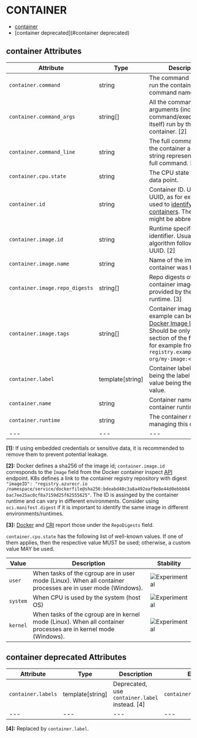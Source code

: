 
<!--- Hugo front matter used to generate the website version of this page:
--->

# CONTAINER

- [container](#container)
- [container deprecated](#container deprecated)


## container Attributes

| Attribute  | Type | Description  | Examples  | Stability |
|---|---|---|---|---|
| `container.command` | string | The command used to run the container (i.e. the command name). [1] | `otelcontribcol` | ![Experimental](https://img.shields.io/badge/-experimental-blue) |
| `container.command_args` | string[] | All the command arguments (including the command/executable itself) run by the container. [2]  | `otelcontribcol, --config, config.yaml` | ![Experimental](https://img.shields.io/badge/-experimental-blue) |
| `container.command_line` | string | The full command run by the container as a single string representing the full command. [2]  | `otelcontribcol --config config.yaml` | ![Experimental](https://img.shields.io/badge/-experimental-blue) |
| `container.cpu.state` | string | The CPU state for this data point.  | `user`; `system`; `kernel` | ![Experimental](https://img.shields.io/badge/-experimental-blue) |
| `container.id` | string | Container ID. Usually a UUID, as for example used to [identify Docker containers](https://docs.docker.com/engine/reference/run/#container-identification). The UUID might be abbreviated.  | `a3bf90e006b2` | ![Experimental](https://img.shields.io/badge/-experimental-blue) |
| `container.image.id` | string | Runtime specific image identifier. Usually a hash algorithm followed by a UUID. [2] | `sha256:19c92d0a00d1b66d897bceaa7319bee0dd38a10a851c60bcec9474aa3f01e50f` | ![Experimental](https://img.shields.io/badge/-experimental-blue) |
| `container.image.name` | string | Name of the image the container was built on.  | `gcr.io/opentelemetry/operator` | ![Experimental](https://img.shields.io/badge/-experimental-blue) |
| `container.image.repo_digests` | string[] | Repo digests of the container image as provided by the container runtime. [3] | `example@sha256:afcc7f1ac1b49db317a7196c902e61c6c3c4607d63599ee1a82d702d249a0ccb`; `internal.registry.example.com:5000/example@sha256:b69959407d21e8a062e0416bf13405bb2b71ed7a84dde4158ebafacfa06f5578` | ![Experimental](https://img.shields.io/badge/-experimental-blue) |
| `container.image.tags` | string[] | Container image tags. An example can be found in [Docker Image Inspect](https://docs.docker.com/engine/api/v1.43/#tag/Image/operation/ImageInspect). Should be only the `<tag>` section of the full name for example from `registry.example.com/my-org/my-image:<tag>`.  | `v1.27.1`; `3.5.7-0` | ![Experimental](https://img.shields.io/badge/-experimental-blue) |
| `container.label` | template[string] | Container labels, `<key>` being the label name, the value being the label value.  | `container.label.app=nginx` | ![Experimental](https://img.shields.io/badge/-experimental-blue) |
| `container.name` | string | Container name used by container runtime.  | `opentelemetry-autoconf` | ![Experimental](https://img.shields.io/badge/-experimental-blue) |
| `container.runtime` | string | The container runtime managing this container.  | `docker`; `containerd`; `rkt` | ![Experimental](https://img.shields.io/badge/-experimental-blue) |
|---|---|---|---|---|

**[1]:** If using embedded credentials or sensitive data, it is recommended to remove them to prevent potential leakage.

**[2]:** Docker defines a sha256 of the image id; `container.image.id` corresponds to the `Image` field from the Docker container inspect [API](https://docs.docker.com/engine/api/v1.43/#tag/Container/operation/ContainerInspect) endpoint.
K8s defines a link to the container registry repository with digest `"imageID": "registry.azurecr.io /namespace/service/dockerfile@sha256:bdeabd40c3a8a492eaf9e8e44d0ebbb84bac7ee25ac0cf8a7159d25f62555625"`.
The ID is assinged by the container runtime and can vary in different environments. Consider using `oci.manifest.digest` if it is important to identify the same image in different environments/runtimes.

**[3]:** [Docker](https://docs.docker.com/engine/api/v1.43/#tag/Image/operation/ImageInspect) and [CRI](https://github.com/kubernetes/cri-api/blob/c75ef5b473bbe2d0a4fc92f82235efd665ea8e9f/pkg/apis/runtime/v1/api.proto#L1237-L1238) report those under the `RepoDigests` field.


`container.cpu.state` has the following list of well-known values. If one of them applies, then the respective value MUST be used; otherwise, a custom value MAY be used.

| Value  | Description | Stability |
|---|---|---|
| `user` | When tasks of the cgroup are in user mode (Linux). When all container processes are in user mode (Windows). | ![Experimental](https://img.shields.io/badge/-experimental-blue) |
| `system` | When CPU is used by the system (host OS) | ![Experimental](https://img.shields.io/badge/-experimental-blue) |
| `kernel` | When tasks of the cgroup are in kernel mode (Linux). When all container processes are in kernel mode (Windows). | ![Experimental](https://img.shields.io/badge/-experimental-blue) |


## container deprecated Attributes

| Attribute  | Type | Description  | Examples  | Stability |
|---|---|---|---|---|
| `container.labels` | template[string] | Deprecated, use `container.label` instead. [4] | `container.label.app=nginx` | ![Deprecated](https://img.shields.io/badge/-deprecated-red) |
|---|---|---|---|---|

**[4]:** Replaced by `container.label`.


